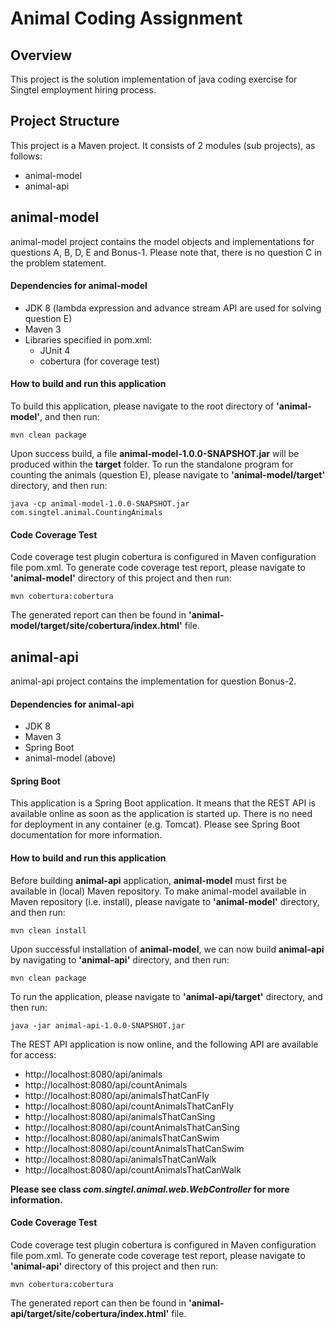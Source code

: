 # Animal Coding Assignment

## Overview
This project is the solution implementation of java coding exercise for Singtel employment hiring process.

## Project Structure
This project is a Maven project. It consists of 2 modules (sub projects), as follows:
* animal-model
* animal-api

## animal-model
animal-model project contains the model objects and implementations for questions A, B, D, E and Bonus-1.
Please note that, there is no question C in the problem statement.

#### Dependencies for animal-model
* JDK 8 (lambda expression and advance stream API are used for solving question E)
* Maven 3
* Libraries specified in pom.xml:
  * JUnit 4
  * cobertura (for coverage test)

#### How to build and run this application
To build this application, please navigate to the root directory of **'animal-model'**, and then run:
```
mvn clean package
```
Upon success build, a file **animal-model-1.0.0-SNAPSHOT.jar** will be produced within the **target** folder.
To run the standalone program for counting the animals (question E), please navigate to **'animal-model/target'** directory, and then run:
```
java -cp animal-model-1.0.0-SNAPSHOT.jar com.singtel.animal.CountingAnimals
```

#### Code Coverage Test
Code coverage test plugin cobertura is configured in Maven configuration file pom.xml.
To generate code coverage test report, please navigate to **'animal-model'** directory of this project and then run:
```
mvn cobertura:cobertura
```
The generated report can then be found in **'animal-model/target/site/cobertura/index.html'** file.

## animal-api
animal-api project contains the implementation for question Bonus-2.

#### Dependencies for animal-api
* JDK 8
* Maven 3
* Spring Boot
* animal-model (above)

#### Spring Boot
This application is a Spring Boot application. It means that the REST API is available online as soon as the application is started up. There is no need for deployment in any container (e.g. Tomcat). Please see Spring Boot documentation for more information.

#### How to build and run this application
Before building **animal-api** application, **animal-model** must first be available in (local) Maven repository.
To make animal-model available in Maven repository (i.e. install), please navigate to **'animal-model'** directory, and then run:
```
mvn clean install
```
Upon successful installation of **animal-model**, we can now build **animal-api** by navigating to **'animal-api'** directory, and then run:
```
mvn clean package
```
To run the application, please navigate to **'animal-api/target'** directory, and then run:
```
java -jar animal-api-1.0.0-SNAPSHOT.jar
```
The REST API application is now online, and the following API are available for access:
* http://localhost:8080/api/animals
* http://localhost:8080/api/countAnimals
* http://localhost:8080/api/animalsThatCanFly
* http://localhost:8080/api/countAnimalsThatCanFly
* http://localhost:8080/api/animalsThatCanSing
* http://localhost:8080/api/countAnimalsThatCanSing
* http://localhost:8080/api/animalsThatCanSwim
* http://localhost:8080/api/countAnimalsThatCanSwim
* http://localhost:8080/api/animalsThatCanWalk
* http://localhost:8080/api/countAnimalsThatCanWalk

**Please see class _com.singtel.animal.web.WebController_ for more information.**

#### Code Coverage Test
Code coverage test plugin cobertura is configured in Maven configuration file pom.xml.
To generate code coverage test report, please navigate to **'animal-api'** directory of this project and then run:
```
mvn cobertura:cobertura
```
The generated report can then be found in **'animal-api/target/site/cobertura/index.html'** file.


